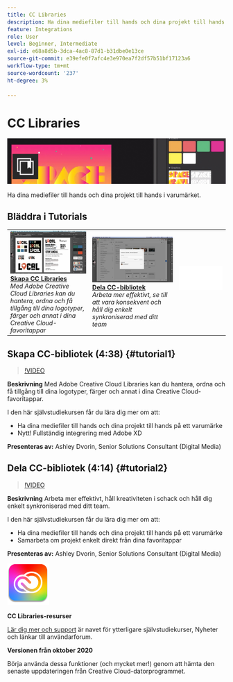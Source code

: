 ```yaml
---
title: CC Libraries
description: Ha dina mediefiler till hands och dina projekt till hands på ett varumärke
feature: Integrations
role: User
level: Beginner, Intermediate
exl-id: e68a8d5b-3dca-4ac8-87d1-b31dbe0e13ce
source-git-commit: e39efe0f7afc4e3e970ea7f2df57b51bf17123a6
workflow-type: tm+mt
source-wordcount: '237'
ht-degree: 3%

---
```


# CC Libraries

![Bild för självstudiekurs](../assets/CCLibs.jpg)

Ha dina mediefiler till hands och dina projekt till hands i varumärket.

## Bläddra i Tutorials

<table style="table-layout:fixed">
<tr>
 <td>
   <a href="cclibraries.md#tutorial1">
      <img alt="Skapa CC Libraries" src="../assets/libraries_create_dvorin_thumbnail.jpg" />
   </a>
    <div>
   <a href="cclibraries.md#tutorial1"><strong>Skapa CC Libraries</strong></a>
    </div>
    <em>Med Adobe Creative Cloud Libraries kan du hantera, ordna och få tillgång till dina logotyper, färger och annat i dina Creative Cloud-favoritappar</em>
    <br>
  </td>
   <td>
   <a href="cclibraries.md#tutorial2">
      <img alt="Dela CC-bibliotek" src="../assets/libraries_share_dvorin_thumbnail.jpg" />
   </a>
    <div>
   <a href="cclibraries.md#tutorial2"><strong>Dela CC-bibliotek</strong></a>
    </div>
    <em>Arbeta mer effektivt, se till att vara konsekvent och håll dig enkelt synkroniserad med ditt team</em>
    <br>
  </td>
  <td>
    <img alt="Avgränsare" src="../assets/Whitespacer.png" />
    <div>
    <br>
  </td>
</tr>
</table>

## Skapa CC-bibliotek (4:38) {#tutorial1}

>[!VIDEO](https://video.tv.adobe.com/v/326802?hidetitle=true)

**Beskrivning**
Med Adobe Creative Cloud Libraries kan du hantera, ordna och få tillgång till dina logotyper, färger och annat i dina Creative Cloud-favoritappar.

I den här självstudiekursen får du lära dig mer om att:
* Ha dina mediefiler till hands och dina projekt till hands på ett varumärke
* Nytt! Fullständig integrering med Adobe XD

**Presenteras av:**
Ashley Dvorin, Senior Solutions Consultant (Digital Media)

## Dela CC-bibliotek (4:14) {#tutorial2}

>[!VIDEO](https://video.tv.adobe.com/v/326803?hidetitle=true)

**Beskrivning**
Arbeta mer effektivt, håll kreativiteten i schack och håll dig enkelt synkroniserad med ditt team.

I den här självstudiekursen får du lära dig mer om att:
* Ha dina mediefiler till hands och dina projekt till hands på ett varumärke
* Samarbeta om projekt enkelt direkt från dina favoritappar

**Presenteras av:**
Ashley Dvorin, Senior Solutions Consultant (Digital Media)

![CC Libraries-logotyp](../assets/cc_appicon_96.png)

**CC Libraries-resurser**

[Lär dig mer och support](https://helpx.adobe.com/creative-cloud/help/libraries.html) är navet för ytterligare självstudiekurser, Nyheter och länkar till användarforum.

**Versionen från oktober 2020**

Börja använda dessa funktioner (och mycket mer!) genom att hämta den senaste uppdateringen från Creative Cloud-datorprogrammet.
